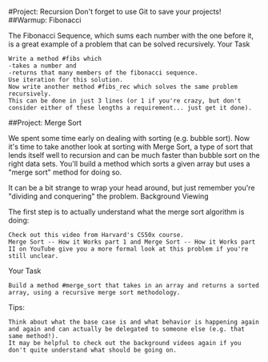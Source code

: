 #Project: Recursion
Don't forget to use Git to save your projects!
##Warmup: Fibonacci

The Fibonacci Sequence, which sums each number with the one before it, is a great example of a problem that can be solved recursively.
Your Task

    Write a method #fibs which 
    -takes a number and 
    -returns that many members of the fibonacci sequence. 
    Use iteration for this solution.
    Now write another method #fibs_rec which solves the same problem recursively. 
    This can be done in just 3 lines (or 1 if you're crazy, but don't consider either of these lengths a requirement... just get it done).

##Project: Merge Sort

We spent some time early on dealing with sorting (e.g. bubble sort). Now it's time to take another look at sorting with Merge Sort, a type of sort that lends itself well to recursion and can be much faster than bubble sort on the right data sets. You'll build a method which sorts a given array but uses a "merge sort" method for doing so.

It can be a bit strange to wrap your head around, but just remember you're "dividing and conquering" the problem.
Background Viewing

The first step is to actually understand what the merge sort algorithm is doing:

    Check out this video from Harvard's CS50x course.
    Merge Sort -- How it Works part 1 and Merge Sort -- How it Works part II on YouTube give you a more formal look at this problem if you're still unclear.

Your Task

    Build a method #merge_sort that takes in an array and returns a sorted array, using a recursive merge sort methodology.

Tips:

    Think about what the base case is and what behavior is happening again and again and can actually be delegated to someone else (e.g. that same method!).
    It may be helpful to check out the background videos again if you don't quite understand what should be going on.